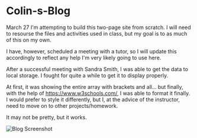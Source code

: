 # Colin-s-Blog

March 27
I'm attempting to build this two-page site from scratch.  I will need to resourse the files and activities used in class, but my goal is to as much of this on my own. 

I have, however, scheduled a meeting with a tutor, so I will update this accordingly to reflect any help I'm very likely going to use here.

After a successful meeting with Sandra Smith, I was able to get the data to local storage.  I fought for quite a while to get it to display properly.  

At first, it was showing the entire array with brackets and all... but finally, with the help of https://www.w3schools.com/, I was able to format it finally.  I would prefer to style it differently, but I, at the advice of the instructor, need to move on to other projects/homework.  

It may not be pretty, but it works.


![Blog Screenshot](https://github.com/Splash1972/Colin-s-Blog/assets/161398773/76925c0f-172f-44d8-a77c-53f51659c1ae)
